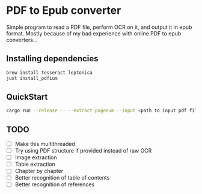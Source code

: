 # PDF to Epub converter

Simple program to read a PDF file, perform OCR on it, and output it in epub format.
Mostly because of my bad experience with online PDF to epub converters...

## Installing dependencies

```bash
brew install tesseract leptonica
just install_pdfium
```

## QuickStart

```bash
cargo run --release -- --extract-pagenum --input <path to input pdf file> --author <author name> --title <title name>
```

## TODO

- [ ] Make this multithreaded
- [ ] Try using PDF structure if provided instead of raw OCR
- [ ] Image extraction
- [ ] Table extraction
- [ ] Chapter by chapter
- [ ] Better recognition of table of contents
- [ ] Better recognition of references
